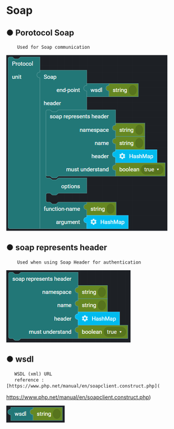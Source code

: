 # Soap

## ● Porotocol Soap

        Used for Soap communication

![](../../../../img/assets/image%20%28133%29.png)

## ● soap represents header

        Used when using Soap Header for authentication

![](../../../../img/assets/image%20%2878%29.png)

## ● wsdl

       WSDL (xml) URL
       reference : [https://www.php.net/manual/en/soapclient.construct.php](

https://www.php.net/manual/en/soapclient.construct.php)

![](../../../../img/assets/image%20%28127%29.png)
